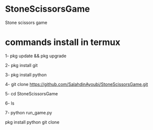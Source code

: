 # StoneScissorsGame

Stone scissors game

# commands install in termux 

1- pkg update && pkg upgrade

2- pkg install git

3- pkg install python 

4- git clone https://github.com/SalahdinAyoubi/StoneScissorsGame.git

5- cd StoneScissorsGame

6- ls

7- python run_game.py 

 





pkg install python
git clone 



